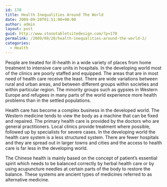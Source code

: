 ```yaml
---
id: 170
title: Health Inequalities Around The World
date: 2009-09-20T01:51:00+00:00
author: admin
layout: post
guid: http://www.stonetabletsitedesign.com/?p=170
permalink: /2009/09/20/health-inequalities-around-the-world-2/
categories:
  - Health
---
```

People are treated for ill-health in a wide variety of places from home treatment to intensive care units in hospitals. In the developing world most of the clinics are poorly staffed and equipped. The areas that are in most need of health care receive the least. There are wide variations between rural and urban areas, and between different groups within societies and within particular region. The minority groups such as gypsies in Western Europe and refugees in many parts of the world experience more health problems than in the settled populations.

Health care has become a complex business in the developed world. The Western medicine tends to view the body as a machine that can be fixed and repaired. The primary health care is provided by the doctors who are general practitioners. Local clinics provide treatment where possible, followed up by specialists for severe cases. In the developing world the health care system is a less structured system. There are fewer hospitals and they are spread out in larger towns and cities and the access to health care is far less in the developing world.

The Chinese health is mainly based on the concept of patient’s essential spirit which needs to be balanced correctly by herbal health care or by using acupuncture needles at certain parts of the body to restore the balance. These systems are ancient types of medicines referred to as alternative medicine.